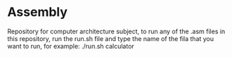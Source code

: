 # Assembly
Repository for computer architecture subject, to run any of the .asm files in this repository, run the run.sh file and type the name of the fila that you want to run, for example:
./run.sh
calculator


